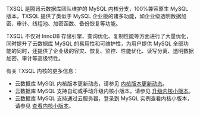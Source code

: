 TXSQL 是腾讯云数据库团队维护的 MySQL 内核分支，100%兼容原生 MySQL 版本，TXSQL 提供了类似于 MySQL 企业版的诸多功能，如企业级透明数据加密、审计、线程池、加密函数、备份恢复等功能。

TXSQL 不仅对 InnoDB 存储引擎、查询优化、复制性能等方面进行了大量优化，同时提升了云数据库 MySQL 的易用性和可维护性，为用户提供 MySQL 全部功能的同时，还提供了企业级的容灾、恢复、监控、性能优化、读写分离、透明数据加密、审计等高级特性。	 

有关 TXSQL 内核的更多信息：
- 云数据库 MySQL 内核版本更新动态，请参见 [内核版本更新动态](https://cloud.tencent.com/document/product/236/42539)。
- 云数据库 MySQL 支持自动或手动升级内核小版本，请参见 [升级内核小版本](https://cloud.tencent.com/document/product/236/45522)。
- 云数据库 MySQL 支持通过云服务器，登录到 MySQL 实例查看内核小版本，请参见 [查看内核小版本](https://cloud.tencent.com/document/product/236/42538)。
